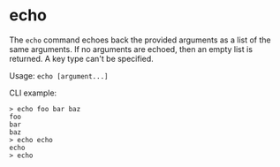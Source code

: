 # echo

The `echo` command echoes back the provided arguments as a list of the same
arguments. If no arguments are echoed, then an empty list is returned. A key
type can't be specified.

Usage: `echo [argument...]`

CLI example:

```
> echo foo bar baz
foo
bar
baz
> echo echo
echo
> echo


```
